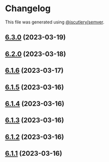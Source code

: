 # Changelog

This file was generated using [@jscutlery/semver](https://github.com/jscutlery/semver).

## [6.3.0](https://github.com/Wildhoney/Switzerland/compare/v6.2.0...v6.3.0) (2023-03-19)

## [6.2.0](https://github.com/Wildhoney/Switzerland/compare/v6.1.6...v6.2.0) (2023-03-18)

## [6.1.6](https://github.com/Wildhoney/Switzerland/compare/v6.1.5...v6.1.6) (2023-03-17)

## [6.1.5](https://github.com/Wildhoney/Switzerland/compare/v6.1.4...v6.1.5) (2023-03-16)

## [6.1.4](https://github.com/Wildhoney/Switzerland/compare/v6.1.3...v6.1.4) (2023-03-16)

## [6.1.3](https://github.com/Wildhoney/Switzerland/compare/v6.1.2...v6.1.3) (2023-03-16)

## [6.1.2](https://github.com/Wildhoney/Switzerland/compare/v6.1.1...v6.1.2) (2023-03-16)

## [6.1.1](https://github.com/Wildhoney/Switzerland/compare/v6.1.0...v6.1.1) (2023-03-16)

